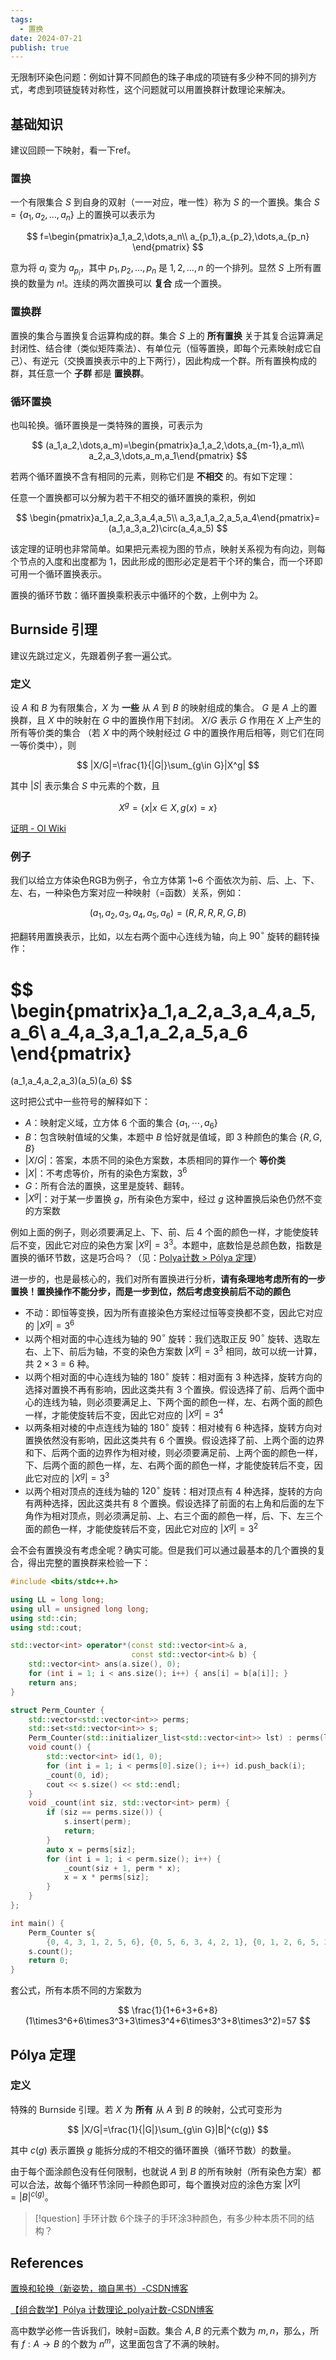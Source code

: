 ```yaml
---
tags:
  - 置换
date: 2024-07-21
publish: true
---
```


无限制环染色问题：例如计算不同颜色的珠子串成的项链有多少种不同的排列方式，考虑到项链旋转对称性，这个问题就可以用置换群计数理论来解决。

## 基础知识

建议回顾一下映射，看一下ref。
### 置换

一个有限集合 $S$ 到自身的双射（一一对应，唯一性）称为 $S$ 的一个置换。集合 $S=\{a_1,a_2,\dots,a_n\}$ 上的置换可以表示为

$$
f=\begin{pmatrix}a_1,a_2,\dots,a_n\\
a_{p_1},a_{p_2},\dots,a_{p_n}
\end{pmatrix}
$$

意为将 $a_i$ 变为 $a_{p_i}$，其中 $p_1,p_2,\dots,p_n$ 是 $1,2,\dots,n$ 的一个排列。显然 $S$ 上所有置换的数量为 $n!$。连续的两次置换可以 **复合** 成一个置换。

### 置换群

置换的集合与置换复合运算构成的群。集合 $S$ 上的 **所有置换** 关于其复合运算满足封闭性、结合律（类似矩阵乘法）、有单位元（恒等置换，即每个元素映射成它自己）、有逆元（交换置换表示中的上下两行），因此构成一个群。所有置换构成的群，其任意一个 **子群** 都是 **置换群**。

### 循环置换

也叫轮换。循环置换是一类特殊的置换，可表示为

$$
(a_1,a_2,\dots,a_m)=\begin{pmatrix}a_1,a_2,\dots,a_{m-1},a_m\\
a_2,a_3,\dots,a_m,a_1\end{pmatrix}
$$

若两个循环置换不含有相同的元素，则称它们是 **不相交** 的。有如下定理：

任意一个置换都可以分解为若干不相交的循环置换的乘积，例如

$$
\begin{pmatrix}a_1,a_2,a_3,a_4,a_5\\
a_3,a_1,a_2,a_5,a_4\end{pmatrix}=(a_1,a_3,a_2)\circ(a_4,a_5)
$$

该定理的证明也非常简单。如果把元素视为图的节点，映射关系视为有向边，则每个节点的入度和出度都为 1，因此形成的图形必定是若干个环的集合，而一个环即可用一个循环置换表示。

置换的循环节数：循环置换乘积表示中循环的个数，上例中为 2。

## Burnside 引理

建议先跳过定义，先跟着例子套一遍公式。

### 定义

设 $A$ 和 $B$ 为有限集合，$X$ 为 **一些** 从 $A$ 到 $B$ 的映射组成的集合。
$G$ 是 $A$ 上的置换群，且 $X$ 中的映射在 $G$ 中的置换作用下封闭。
$X/G$ 表示 $G$ 作用在 $X$ 上产生的所有等价类的集合
（若 $X$ 中的两个映射经过 $G$ 中的置换作用后相等，则它们在同一等价类中），则

$$
|X/G|=\frac{1}{|G|}\sum_{g\in G}|X^g|
$$

其中 $|S|$ 表示集合 $S$ 中元素的个数，且

$$
X^g=\{x|x\in X,g(x)=x\}
$$

[证明 - OI Wiki](https://oi-wiki.org/math/permutation-group/#%E8%AF%81%E6%98%8E)

### 例子

我们以给立方体染色RGB为例子，令立方体第 1~6 个面依次为前、后、上、下、左、右，一种染色方案对应一种映射（=函数）关系，例如：

$$
(a_1,a_2,a_3,a_4,a_5,a_6)=(R,R,R,R,G,B)
$$

把翻转用置换表示，比如，以左右两个面中心连线为轴，向上 $90^\circ$ 旋转的翻转操作：

$$
\begin{pmatrix}a_1,a_2,a_3,a_4,a_5,a_6\\
a_4,a_3,a_1,a_2,a_5,a_6
\end{pmatrix}
=
(a_1,a_4,a_2,a_3)(a_5)(a_6)
$$

这时把公式中一些符号的解释如下：

-   $A$：映射定义域，立方体 6 个面的集合 $\{a_1,\cdots,a_6\}$
-   $B$：包含映射值域的父集，本题中 $B$ 恰好就是值域，即 3 种颜色的集合 $\{R,G,B\}$
-   $|X/G|$：答案，本质不同的染色方案数，本质相同的算作一个 **等价类**
-   $|X|$：不考虑等价，所有的染色方案数，$3^6$
-   $G$：所有合法的置换，这里是旋转、翻转。
-   $|X^g|$：对于某一步置换 $g$，所有染色方案中，经过 $g$ 这种置换后染色仍然不变的方案数

例如上面的例子，则必须要满足上、下、前、后 4 个面的颜色一样，才能使旋转后不变，因此它对应的染色方案 $|X^g|=3^3$。本题中，底数恰是总颜色数，指数是置换的循环节数，这是巧合吗？（见：[Polya计数 > Pólya 定理](Polya%E8%AE%A1%E6%95%B0.md#Pólya%20定理)）

进一步的，也是最核心的，我们对所有置换进行分析，**请有条理地考虑所有的一步置换！置换操作不能分步，而是一步到位，然后考虑变换前后不动的颜色**

-   不动：即恒等变换，因为所有直接染色方案经过恒等变换都不变，因此它对应的 $|X^g|=3^6$
-   以两个相对面的中心连线为轴的 $90^\circ$ 旋转：我们选取正反 $90^\circ$ 旋转、选取左右、上下、前后为轴，不变的染色方案数 $|X^g|=3^3$ 相同，故可以统一计算，共 $2\times3=6$ 种。
-   以两个相对面的中心连线为轴的 $180^\circ$ 旋转：相对面有 3 种选择，旋转方向的选择对置换不再有影响，因此这类共有 3 个置换。假设选择了前、后两个面中心的连线为轴，则必须要满足上、下两个面的颜色一样，左、右两个面的颜色一样，才能使旋转后不变，因此它对应的 $|X^g|=3^4$
-   以两条相对棱的中点连线为轴的 $180^\circ$ 旋转：相对棱有 6 种选择，旋转方向对置换依然没有影响，因此这类共有 6 个置换。假设选择了前、上两个面的边界和下、后两个面的边界作为相对棱，则必须要满足前、上两个面的颜色一样，下、后两个面的颜色一样，左、右两个面的颜色一样，才能使旋转后不变，因此它对应的 $|X^g|=3^3$
-   以两个相对顶点的连线为轴的 $120^\circ$ 旋转：相对顶点有 4 种选择，旋转的方向有两种选择，因此这类共有 8 个置换。假设选择了前面的右上角和后面的左下角作为相对顶点，则必须满足前、上、右三个面的颜色一样，后、下、左三个面的颜色一样，才能使旋转后不变，因此它对应的 $|X^g|=3^2$

会不会有置换没有考虑全呢？确实可能。但是我们可以通过最基本的几个置换的复合，得出完整的置换群来检验一下：

```cpp
#include <bits/stdc++.h>

using LL = long long;
using ull = unsigned long long;
using std::cin;
using std::cout;

std::vector<int> operator*(const std::vector<int>& a,
                           const std::vector<int>& b) {
    std::vector<int> ans(a.size(), 0);
    for (int i = 1; i < ans.size(); i++) { ans[i] = b[a[i]]; }
    return ans;
}

struct Perm_Counter {
    std::vector<std::vector<int>> perms;
    std::set<std::vector<int>> s;
    Perm_Counter(std::initializer_list<std::vector<int>> lst) : perms(lst) {}
    void count() {
        std::vector<int> id(1, 0);
        for (int i = 1; i < perms[0].size(); i++) id.push_back(i);
        _count(0, id);
        cout << s.size() << std::endl;
    }
    void _count(int siz, std::vector<int> perm) {
        if (siz == perms.size()) {
            s.insert(perm);
            return;
        }
        auto x = perms[siz];
        for (int i = 1; i < perm.size(); i++) {
            _count(siz + 1, perm * x);
            x = x * perms[siz];
        }
    }
};

int main() {
    Perm_Counter s{
        {0, 4, 3, 1, 2, 5, 6}, {0, 5, 6, 3, 4, 2, 1}, {0, 1, 2, 6, 5, 3, 4}};
    s.count();
    return 0;
}
```

套公式，所有本质不同的方案数为

$$
\frac{1}{1+6+3+6+8}(1\times3^6+6\times3^3+3\times3^4+6\times3^3+8\times3^2)=57
$$

## Pólya 定理

### 定义

特殊的 Burnside 引理。若 $X$ 为 **所有** 从 $A$ 到 $B$ 的映射，公式可变形为

$$
|X/G|=\frac{1}{|G|}\sum_{g\in G}|B|^{c(g)}
$$

其中 $c(g)$ 表示置换 $g$ 能拆分成的不相交的循环置换（循环节数）的数量。

由于每个面涂颜色没有任何限制，也就说 $A$ 到 $B$ 的所有映射（所有染色方案）都可以合法，故每个循环节涂同一种颜色即可，每个置换对应的涂色方案 $|X^g|=|B|^{c(g)}$。


> [!question] 手环计数
> 6个珠子的手环涂3种颜色，有多少种本质不同的结构？


## References

[置换和轮换（新姿势，摘自黑书）-CSDN博客](https://blog.csdn.net/wu_tongtong/article/details/78136028)

[【组合数学】Pólya 计数理论\_polya计数-CSDN博客](https://blog.csdn.net/cold_code486/article/details/135114849)

高中数学必修一告诉我们，映射=函数。集合 $A,B$ 的元素个数为 $m,n$，那么，所有 $f:A\rightarrow B$ 的个数为 $n^m$，这里面包含了不满的映射。
